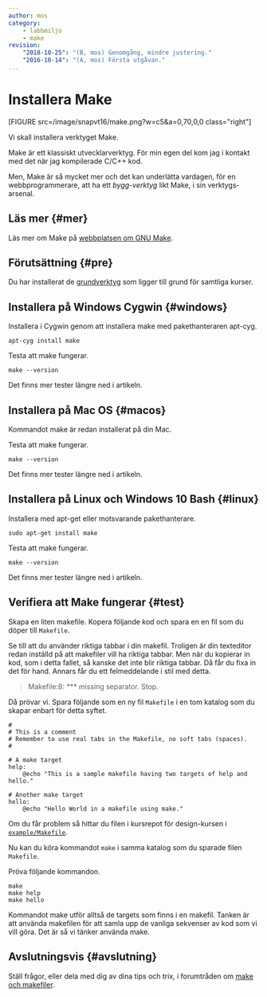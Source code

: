 ```yaml
---
author: mos
category:
    - labbmiljo
    - make
revision:
    "2018-10-25": "(B, mos) Genomgång, mindre justering."
    "2016-10-14": "(A, mos) Första utgåvan."
...
```

Installera Make
===================================

[FIGURE src=/image/snapvt16/make.png?w=c5&a=0,70,0,0 class="right"]

Vi skall installera verktyget Make.

Make är ett klassiskt utvecklarverktyg. För min egen del kom jag i kontakt med det när jag kompilerade C/C++ kod.

Men, Make är så mycket mer och det kan underlätta vardagen, för en webbprogrammerare, att ha ett *bygg-verktyg* likt Make, i sin verktygs-arsenal.


<!--more-->




Läs mer {#mer}
-------------------------------

Läs mer om Make på [webbplatsen om GNU Make](http://www.gnu.org/software/make/).



Förutsättning {#pre}
-------------------------------

Du har installerat de [grundverktyg](labbmiljo) som ligger till grund för samtliga kurser.



Installera på Windows Cygwin {#windows}
-------------------------------

Installera i Cygwin genom att installera make med pakethanteraren apt-cyg.

```text
apt-cyg install make
```

Testa att make fungerar.

```text
make --version
```

Det finns mer tester längre ned i artikeln.



Installera på Mac OS {#macos}
-------------------------------

Kommandot make är redan installerat på din Mac. 

Testa att make fungerar.

```text
make --version
```

Det finns mer tester längre ned i artikeln.



Installera på Linux och Windows 10 Bash {#linux}
-------------------------------

Installera med apt-get eller motsvarande pakethanterare.

```text
sudo apt-get install make
```

Testa att make fungerar.

```text
make --version
```

Det finns mer tester längre ned i artikeln.



Verifiera att Make fungerar {#test}
-------------------------------

Skapa en liten makefile. Kopera följande kod och spara en en fil som du döper till `Makefile`.

Se till att du använder riktiga tabbar i din makefil. Troligen är din texteditor redan inställd på att makefiler vill ha riktiga tabbar. Men när du kopierar in kod, som i detta fallet, så kanske det inte blir riktiga tabbar. Då får du fixa in det för hand. Annars får du ett felmeddelande i stil med detta.

> Makefile:8: *** missing separator.  Stop.

Då prövar vi. Spara följande som en ny fil `Makefile` i en tom katalog som du skapar enbart för detta syftet.

```text
#
# This is a comment
# Remember to use real tabs in the Makefile, no soft tabs (spaces).
#

# A make target
help:
    @echo "This is a sample makefile having two targets of help and hello."

# Another make target
hello:
    @echo "Hello World in a makefile using make."
```

Om du får problem så hittar du filen i kursrepot för design-kursen i [`example/Makefile`](https://github.com/dbwebb-se/design/blob/master/example/make/Makefile).

Nu kan du köra kommandot `make` i samma katalog som du sparade filen `Makefile`.

Pröva följande kommandon.

```text
make
make help
make hello
```

Kommandot make utför alltså de targets som finns i en makefil. Tanken är att använda makefilen för att samla upp de vanliga sekvenser av kod som vi vill göra. Det är så vi tänker använda make.



Avslutningsvis {#avslutning}
------------------------------

Ställ frågor, eller dela med dig av dina tips och trix, i forumtråden om [make och makefiler](t/5800).
